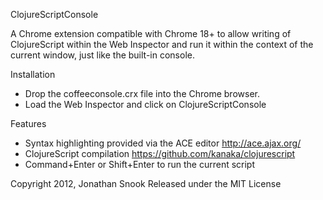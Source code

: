 ClojureScriptConsole

A Chrome extension compatible with Chrome 18+ to allow writing of ClojureScript within the Web Inspector and run it within the context of the current window, just like the built-in console.

Installation

   * Drop the coffeeconsole.crx file into the Chrome browser. 
   * Load the Web Inspector and click on ClojureScriptConsole

Features

   * Syntax highlighting provided via the ACE editor http://ace.ajax.org/
   * ClojureScript compilation https://github.com/kanaka/clojurescript
   * Command+Enter or Shift+Enter to run the current script

Copyright 2012, Jonathan Snook
Released under the MIT License
